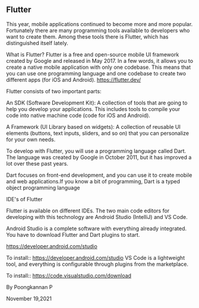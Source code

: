 ## Flutter

This year, mobile applications continued to become more and more popular. Fortunately there are many programming tools available to developers who want to create them. Among these tools there is Flutter, which has distinguished itself lately.


   What is Flutter?
Flutter is a free and open-source mobile UI framework created by Google and released in May 2017. In a few words, it allows you to create a native mobile application with only one codebase. This means that you can use one programming language and one codebase to create two different apps (for iOS and Android). https://flutter.dev/



Flutter consists of two important parts:

An SDK (Software Development Kit): A collection of tools that are going to help you develop your applications. This includes tools to compile your code into native machine code (code for iOS and Android).

   A Framework (UI Library based on widgets): A collection of        reusable UI elements (buttons, text inputs, sliders, and so on) that you can personalize for your own needs.

To develop with Flutter, you will use a programming language called Dart. The language was created by Google in October 2011, but it has improved a lot over these past years.

Dart focuses on front-end development, and you can use it to create mobile and web applications.If you know a bit of programming, Dart is a typed object programming language

IDE's of Flutter

Flutter is available on different IDEs. The two main code editors for developing with this technology are Android Studio (IntelliJ) and VS Code.

Android Studio is a complete software with everything already integrated. You have to download Flutter and Dart plugins to start.

https://developer.android.com/studio

To install:: 
https://developer.android.com/studio
VS Code is a lightweight tool, and everything is configurable through plugins from the marketplace.

To install::
https://code.visualstudio.com/download


By Poongkannan P

November 19,2021